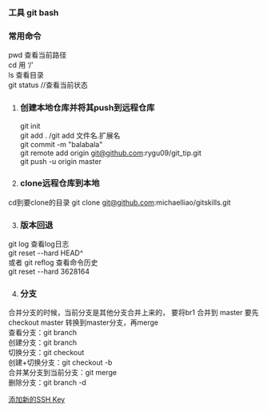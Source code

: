 ### 工具 git bash
### 常用命令

pwd 查看当前路径  
cd 用 ‘/’  
ls 查看目录  
git status //查看当前状态  

1. ### 创建本地仓库并将其push到远程仓库

    git init  
    git add . /git add 文件名.扩展名  
    git commit -m "balabala"  
    git remote add origin git@github.com:rygu09/git_tip.git  
    git push -u origin master  

2. ### clone远程仓库到本地
cd到要clone的目录
git clone git@github.com:michaelliao/gitskills.git

3. ### 版本回退
git log 查看log日志  
git reset --hard HEAD^  
或者 git reflog 查看命令历史  
git reset --hard 3628164

4. ### 分支
合并分支的时候，当前分支是其他分支合并上来的，
要将br1 合并到 master 要先 checkout master
转换到master分支，再merge  
查看分支：git branch  
创建分支：git branch <name>  
切换分支：git checkout <name>  
创建+切换分支：git checkout -b <name>  
合并某分支到当前分支：git merge <name>  
删除分支：git branch -d <name>  


[添加新的SSH Key](https://help.github.com/articles/adding-a-new-ssh-key-to-your-github-account/)